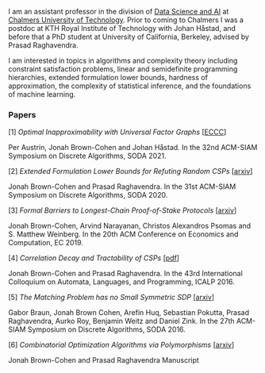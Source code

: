 I am an assistant professor in the division of [Data Science and AI](https://www.chalmers.se/en/departments/cse/organisation/dsai/Pages/default.aspx/) at [Chalmers University of Technology](https://www.chalmers.se/en/Pages/default.aspx). Prior to coming to Chalmers I was a postdoc at KTH Royal Institute of Technology with Johan Håstad, and before that a PhD student at University of California, Berkeley, advised by Prasad Raghavendra.

I am interested in topics in algorithms and complexity theory including constraint satisfaction problems, linear and semidefinite programming hierarchies, extended formulation lower bounds, hardness of approximation, the complexity of statistical inference, and the foundations of machine learning.

### Papers
[1] _Optimal Inapproximability with Universal Factor Graphs_ [[ECCC](https://eccc.weizmann.ac.il/report/2019/151/)]

Per Austrin, Jonah Brown-Cohen and Johan Håstad.
In the 32nd ACM-SIAM Symposium on Discrete Algorithms, SODA
2021.

[2] _Extended Formulation Lower Bounds for Refuting Random CSPs_ [[arxiv](https://arxiv.org/abs/1911.02911)]

Jonah Brown-Cohen and Prasad Raghavendra.
In the 31st ACM-SIAM Symposium on Discrete Algorithms, SODA
2020.

[3] _Formal Barriers to Longest-Chain Proof-of-Stake Protocols_ [[arxiv](https://arxiv.org/abs/1809.06528)]

  Jonah Brown-Cohen, Arvind Narayanan, Christos Alexandros Psomas
  and S. Matthew Weinberg.
  In the 20th ACM Conference on Economics and Computation, EC 2019.

[4] _Correlation Decay and Tractability of CSPs_ [[pdf](https://drops.dagstuhl.de/opus/volltexte/2016/6206/pdf/LIPIcs-ICALP-2016-79.pdf)]

Jonah Brown-Cohen and Prasad Raghavendra.
In the 43rd International Colloquium on Automata, Languages, and
Programming, ICALP 2016.

[5] _The Matching Problem has no Small Symmetric SDP_ [[arxiv](https://arxiv.org/abs/1504.00703)]

Gabor Braun, Jonah Brown Cohen, Arefin Huq, Sebastian Pokutta,
Prasad Raghavendra, Aurko Roy, Benjamin Weitz and Daniel Zink.
In the 27th ACM-SIAM Symposium on Discrete Algorithms, SODA
2016.


[6] _Combinatorial Optimization Algorithms via Polymorphisms_ [[arxiv](https://arxiv.org/abs/1501.01598)]

Jonah Brown-Cohen and Prasad Raghavendra
Manuscript

